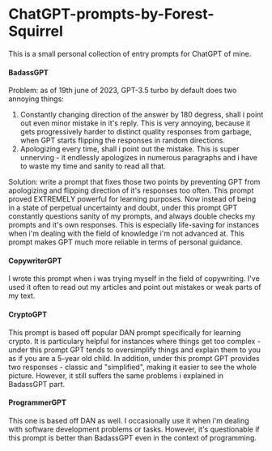 # ChatGPT-prompts-by-Forest-Squirrel

This is a small personal collection of entry prompts for ChatGPT of mine. 

#### BadassGPT
Problem: as of 19th june of 2023, GPT-3.5 turbo by default does two annoying things:
1. Constantly changing direction of the answer by 180 degress, shall i point out even minor mistake in it's reply. This is very annoying, because it gets progressively harder to distinct quality responses from garbage, when GPT starts flipping the responses in random directions.
2. Apologizing every time, shall i point out the mistake. This is super unnerving - it endlessly apologizes in numerous paragraphs and i have to waste my time and sanity to read all that.

Solution: write a prompt that fixes those two points by preventing GPT from apologizing and flipping direction of it's responses too often. This prompt proved EXTREMELY powerful for learning purposes. Now instead of being in a state of perpetual uncertainty and doubt, under this prompt GPT constantly questions sanity of my prompts, and always double checks my prompts and it's own responses. This is especially life-saving for instances when i'm dealing with the field of knowledge i'm not advanced at. This prompt makes GPT much more reliable in terms of personal guidance.

#### CopywriterGPT
I wrote this prompt when i was trying myself in the field of copywriting. I've used it often to read out my articles and point out mistakes or weak parts of my text.

#### CryptoGPT
This prompt is based off popular DAN prompt specifically for learning crypto. It is particulary helpful for instances where things get too complex - under this prompt GPT tends to oversimplify things and explain them to you as if you are a 5-year old child. In addition, under this prompt GPT provides two responses - classic and "simplified", making it easier to see the whole picture. However, it still suffers the same problems i explained in BadassGPT part.

#### ProgrammerGPT
This one is based off DAN as well. I occasionally use it when i'm dealing with software development problems or tasks. However, it's questionable if this prompt is better than BadassGPT even in the context of programming.
